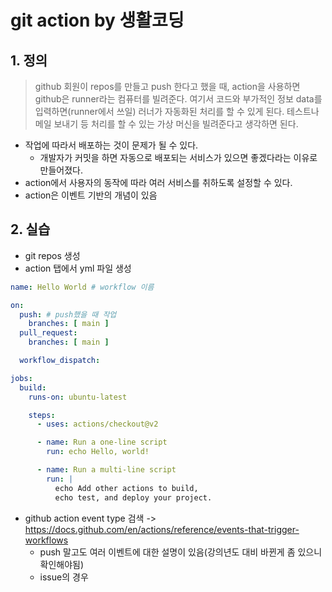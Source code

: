# git action by 생활코딩

## 1. 정의

> github 회원이 repos를 만들고 push 한다고 했을 때, action을 사용하면 github은 runner라는 컴퓨터를 빌려준다. 여기서 코드와 부가적인 정보 data를 입력하면(runner에서 쓰일) 러너가 자동화된 처리를 할 수 있게 된다. 테스트나 메일 보내기 등 처리를 할 수 있는 가상 머신을 빌려준다고 생각하면 된다.

- 작업에 따라서 배포하는 것이 문제가 될 수 있다.
  - 개발자가 커밋을 하면 자동으로 배포되는 서비스가 있으면 좋겠다라는 이유로 만들어졌다.
- action에서 사용자의 동작에 따라 여러 서비스를 취하도록 설정할 수 있다.
- action은 이벤트 기반의 개념이 있음

## 2. 실습

- git repos 생성
- action 탭에서 yml 파일 생성

```yml
name: Hello World # workflow 이름

on:
  push: # push했을 때 작업
    branches: [ main ]
  pull_request:
    branches: [ main ]

  workflow_dispatch:

jobs:
  build:
    runs-on: ubuntu-latest

    steps:
      - uses: actions/checkout@v2

      - name: Run a one-line script
        run: echo Hello, world!

      - name: Run a multi-line script
        run: |
          echo Add other actions to build,
          echo test, and deploy your project.

```

- github action event type 검색 -> https://docs.github.com/en/actions/reference/events-that-trigger-workflows
  - push 말고도 여러 이벤트에 대한 설명이 있음(강의년도 대비 바뀐게 좀 있으니 확인해야됨)
  - issue의 경우 